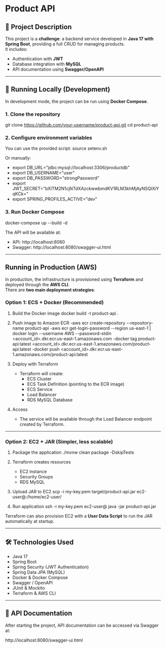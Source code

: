 # Product API

## 📌 Project Description
This project is a **challenge**: a backend service developed in **Java 17 with Spring Boot**, providing a full CRUD for managing products.  
It includes:
- Authentication with **JWT**
- Database integration with **MySQL**
- API documentation using **Swagger/OpenAPI**

---

## 🚀 Running Locally (Development)

In development mode, the project can be run using **Docker Compose**.

### 1. Clone the repository
git clone https://github.com/your-username/product-api.git
cd product-api

### 2. Configure environment variables
You can use the provided script:
source setenv.sh

Or manually:
- export DB_URL="jdbc:mysql://localhost:3306/productdb"
- export DB_USERNAME="user"
- export DB_PASSWORD="strongPassword"
- export JWT_SECRET="bXlTM2N1cjNTdXAzckwwbmdKV1RLM3khMjAyNSQlXiYqKCk="
- export SPRING_PROFILES_ACTIVE="dev"

### 3. Run Docker Compose
docker-compose up --build -d

The API will be available at:
- API: http://localhost:8080
- Swagger: http://localhost:8080/swagger-ui.html

---

##  Running in Production (AWS)

In production, the infrastructure is provisioned using **Terraform** and deployed through the **AWS CLI**.  
There are **two main deployment strategies**:

### Option 1: ECS + Docker (Recommended)
1. Build the Docker image
   docker build -t product-api .

2. Push image to Amazon ECR
   -aws ecr create-repository --repository-name product-api
   -aws ecr get-login-password --region us-east-1 | docker login --username AWS --password-stdin <account_id>.dkr.ecr.us-east-1.amazonaws.com
   -docker tag product-api:latest <account_id>.dkr.ecr.us-east-1.amazonaws.com/product-api:latest
   -docker push <account_id>.dkr.ecr.us-east-1.amazonaws.com/product-api:latest

3. Deploy with Terraform
    - Terraform will create:
        - ECS Cluster
        - ECS Task Definition (pointing to the ECR image)
        - ECS Service
        - Load Balancer
        - RDS MySQL Database

4. Access
    - The service will be available through the Load Balancer endpoint created by Terraform.

---

### Option 2: EC2 + JAR (Simpler, less scalable)
1. Package the application
   ./mvnw clean package -DskipTests

2. Terraform creates resources
    - EC2 instance
    - Security Groups
    - RDS MySQL

3. Upload JAR to EC2
   scp -i my-key.pem target/product-api.jar ec2-user@<ec2-public-ip>:/home/ec2-user/

4. Run application
   ssh -i my-key.pem ec2-user@<ec2-public-ip>
   java -jar product-api.jar

Terraform can also provision EC2 with a **User Data Script** to run the JAR automatically at startup.

---

## 🛠️ Technologies Used
- Java 17
- Spring Boot
- Spring Security (JWT Authentication)
- Spring Data JPA (MySQL)
- Docker & Docker Compose
- Swagger / OpenAPI
- JUnit & Mockito
- Terraform & AWS CLI

---

## 📄 API Documentation
After starting the project, API documentation can be accessed via Swagger at:

http://localhost:8080/swagger-ui.html


